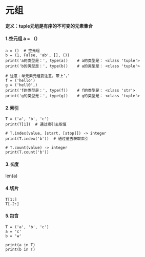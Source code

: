 # 元组

#### 定义：tuple元组是有序的不可变的元素集合

#### 1.空元组 a = （）

```
a = ()  # 空元组
b = (1, False, 'ab', [], ())
print('a的类型是：', type(a))    # a的类型是： <class 'tuple'>
print('b的类型是：', type(b))    # a的类型是： <class 'tuple'>
```

```
# 注意：单元素元组要注意，带上‘，’
f = ('hello')
g = ('hell0',)
print('f的类型是：', type(f))    # f的类型是： <class 'str'>
print('g的类型是：', type(g))    # g的类型是： <class 'tuple'>
```

#### 2.索引

```
T = ('a', 'b', 'c')
print(T[1])  # 通过索引去取值

# T.index(value, [start, [stop]]) -> integer
print(T.index('b'))  # 通过值去获取索引

# T.count(value) -> integer
print(T.count('b'))
```

#### 3.长度

len(a)

#### 4.切片

```
T[1:]
T[-2:]
```

#### 5.包含

```
T = ('a', 'b', 'c')
a = 'c'
b = 'w'

print(a in T)
print(b in T)
```